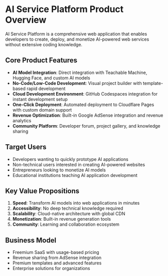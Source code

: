 # AI Service Platform Product Overview

AI Service Platform is a comprehensive web application that enables developers to create, deploy, and monetize AI-powered web services without extensive coding knowledge.

## Core Product Features

- **AI Model Integration**: Direct integration with Teachable Machine, Hugging Face, and custom AI models
- **No-Code/Low-Code Development**: Visual project builder with template-based rapid development
- **Cloud Development Environment**: GitHub Codespaces integration for instant development setup
- **One-Click Deployment**: Automated deployment to Cloudflare Pages with custom domain support
- **Revenue Optimization**: Built-in Google AdSense integration and revenue analytics
- **Community Platform**: Developer forum, project gallery, and knowledge sharing

## Target Users

- Developers wanting to quickly prototype AI applications
- Non-technical users interested in creating AI-powered websites
- Entrepreneurs looking to monetize AI models
- Educational institutions teaching AI application development

## Key Value Propositions

1. **Speed**: Transform AI models into web applications in minutes
2. **Accessibility**: No deep technical knowledge required
3. **Scalability**: Cloud-native architecture with global CDN
4. **Monetization**: Built-in revenue generation tools
5. **Community**: Learning and collaboration ecosystem

## Business Model

- Freemium SaaS with usage-based pricing
- Revenue sharing from AdSense integration
- Premium templates and advanced features
- Enterprise solutions for organizations